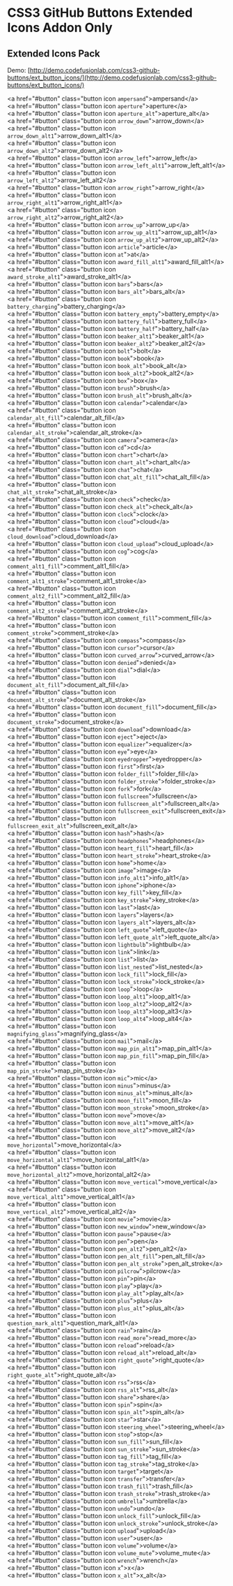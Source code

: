 # CSS3 GitHub Buttons Extended Icons Addon Only #

## Extended Icons Pack ##

Demo: [http://demo.codefusionlab.com/css3-github-buttons/ext_button_icons/](http://demo.codefusionlab.com/css3-github-buttons/ext_button_icons/)

&lt;a href="#button" class="button icon `ampersand`">ampersand&lt;/a>  
&lt;a href="#button" class="button icon `aperture`">aperture&lt;/a>  
&lt;a href="#button" class="button icon `aperture_alt`">aperture_alt&lt;/a>  
&lt;a href="#button" class="button icon `arrow_down`">arrow_down&lt;/a>  
&lt;a href="#button" class="button icon `arrow_down_alt1`">arrow_down_alt1&lt;/a>  
&lt;a href="#button" class="button icon `arrow_down_alt2`">arrow_down_alt2&lt;/a>  
&lt;a href="#button" class="button icon `arrow_left`">arrow_left&lt;/a>  
&lt;a href="#button" class="button icon `arrow_left_alt1`">arrow_left_alt1&lt;/a>  
&lt;a href="#button" class="button icon `arrow_left_alt2`">arrow_left_alt2&lt;/a>  
&lt;a href="#button" class="button icon `arrow_right`">arrow_right&lt;/a>  
&lt;a href="#button" class="button icon `arrow_right_alt1`">arrow_right_alt1&lt;/a>  
&lt;a href="#button" class="button icon `arrow_right_alt2`">arrow_right_alt2&lt;/a>  
&lt;a href="#button" class="button icon `arrow_up`">arrow_up&lt;/a>  
&lt;a href="#button" class="button icon `arrow_up_alt1`">arrow_up_alt1&lt;/a>  
&lt;a href="#button" class="button icon `arrow_up_alt2`">arrow_up_alt2&lt;/a>  
&lt;a href="#button" class="button icon `article`">article&lt;/a>  
&lt;a href="#button" class="button icon `at`">at&lt;/a>  
&lt;a href="#button" class="button icon `award_fill_alt1`">award_fill_alt1&lt;/a>  
&lt;a href="#button" class="button icon `award_stroke_alt1`">award_stroke_alt1&lt;/a>  
&lt;a href="#button" class="button icon `bars`">bars&lt;/a>  
&lt;a href="#button" class="button icon `bars_alt`">bars_alt&lt;/a>  
&lt;a href="#button" class="button icon `battery_charging`">battery_charging&lt;/a>  
&lt;a href="#button" class="button icon `battery_empty`">battery_empty&lt;/a>  
&lt;a href="#button" class="button icon `battery_full`">battery_full&lt;/a>  
&lt;a href="#button" class="button icon `battery_half`">battery_half&lt;/a>  
&lt;a href="#button" class="button icon `beaker_alt1`">beaker_alt1&lt;/a>  
&lt;a href="#button" class="button icon `beaker_alt2`">beaker_alt2&lt;/a>  
&lt;a href="#button" class="button icon `bolt`">bolt&lt;/a>  
&lt;a href="#button" class="button icon `book`">book&lt;/a>  
&lt;a href="#button" class="button icon `book_alt`">book_alt&lt;/a>  
&lt;a href="#button" class="button icon `book_alt2`">book_alt2&lt;/a>  
&lt;a href="#button" class="button icon `box`">box&lt;/a>  
&lt;a href="#button" class="button icon `brush`">brush&lt;/a>  
&lt;a href="#button" class="button icon `brush_alt`">brush_alt&lt;/a>  
&lt;a href="#button" class="button icon `calendar`">calendar&lt;/a>  
&lt;a href="#button" class="button icon `calendar_alt_fill`">calendar_alt_fill&lt;/a>  
&lt;a href="#button" class="button icon `calendar_alt_stroke`">calendar_alt_stroke&lt;/a>  
&lt;a href="#button" class="button icon `camera`">camera&lt;/a>  
&lt;a href="#button" class="button icon `cd`">cd&lt;/a>  
&lt;a href="#button" class="button icon `chart`">chart&lt;/a>  
&lt;a href="#button" class="button icon `chart_alt`">chart_alt&lt;/a>  
&lt;a href="#button" class="button icon `chat`">chat&lt;/a>  
&lt;a href="#button" class="button icon `chat_alt_fill`">chat_alt_fill&lt;/a>  
&lt;a href="#button" class="button icon `chat_alt_stroke`">chat_alt_stroke&lt;/a>  
&lt;a href="#button" class="button icon `check`">check&lt;/a>  
&lt;a href="#button" class="button icon `check_alt`">check_alt&lt;/a>  
&lt;a href="#button" class="button icon `clock`">clock&lt;/a>  
&lt;a href="#button" class="button icon `cloud`">cloud&lt;/a>  
&lt;a href="#button" class="button icon `cloud_download`">cloud_download&lt;/a>  
&lt;a href="#button" class="button icon `cloud_upload`">cloud_upload&lt;/a>  
&lt;a href="#button" class="button icon `cog`">cog&lt;/a>  
&lt;a href="#button" class="button icon `comment_alt1_fill`">comment_alt1_fill&lt;/a>  
&lt;a href="#button" class="button icon `comment_alt1_stroke`">comment_alt1_stroke&lt;/a>  
&lt;a href="#button" class="button icon `comment_alt2_fill`">comment_alt2_fill&lt;/a>  
&lt;a href="#button" class="button icon `comment_alt2_stroke`">comment_alt2_stroke&lt;/a>  
&lt;a href="#button" class="button icon `comment_fill`">comment_fill&lt;/a>  
&lt;a href="#button" class="button icon `comment_stroke`">comment_stroke&lt;/a>  
&lt;a href="#button" class="button icon `compass`">compass&lt;/a>  
&lt;a href="#button" class="button icon `cursor`">cursor&lt;/a>  
&lt;a href="#button" class="button icon `curved_arrow`">curved_arrow&lt;/a>  
&lt;a href="#button" class="button icon `denied`">denied&lt;/a>  
&lt;a href="#button" class="button icon `dial`">dial&lt;/a>  
&lt;a href="#button" class="button icon `document_alt_fill`">document_alt_fill&lt;/a>  
&lt;a href="#button" class="button icon `document_alt_stroke`">document_alt_stroke&lt;/a>  
&lt;a href="#button" class="button icon `document_fill`">document_fill&lt;/a>  
&lt;a href="#button" class="button icon `document_stroke`">document_stroke&lt;/a>  
&lt;a href="#button" class="button icon `download`">download&lt;/a>  
&lt;a href="#button" class="button icon `eject`">eject&lt;/a>  
&lt;a href="#button" class="button icon `equalizer`">equalizer&lt;/a>  
&lt;a href="#button" class="button icon `eye`">eye&lt;/a>  
&lt;a href="#button" class="button icon `eyedropper`">eyedropper&lt;/a>  
&lt;a href="#button" class="button icon `first`">first&lt;/a>  
&lt;a href="#button" class="button icon `folder_fill`">folder_fill&lt;/a>  
&lt;a href="#button" class="button icon `folder_stroke`">folder_stroke&lt;/a>  
&lt;a href="#button" class="button icon `fork`">fork&lt;/a>  
&lt;a href="#button" class="button icon `fullscreen`">fullscreen&lt;/a>  
&lt;a href="#button" class="button icon `fullscreen_alt`">fullscreen_alt&lt;/a>  
&lt;a href="#button" class="button icon `fullscreen_exit`">fullscreen_exit&lt;/a>  
&lt;a href="#button" class="button icon `fullscreen_exit_alt`">fullscreen_exit_alt&lt;/a>  
&lt;a href="#button" class="button icon `hash`">hash&lt;/a>  
&lt;a href="#button" class="button icon `headphones`">headphones&lt;/a>  
&lt;a href="#button" class="button icon `heart_fill`">heart_fill&lt;/a>  
&lt;a href="#button" class="button icon `heart_stroke`">heart_stroke&lt;/a>  
&lt;a href="#button" class="button icon `home`">home&lt;/a>  
&lt;a href="#button" class="button icon `image`">image&lt;/a>  
&lt;a href="#button" class="button icon `info_alt1`">info_alt1&lt;/a>  
&lt;a href="#button" class="button icon `iphone`">iphone&lt;/a>  
&lt;a href="#button" class="button icon `key_fill`">key_fill&lt;/a>  
&lt;a href="#button" class="button icon `key_stroke`">key_stroke&lt;/a>  
&lt;a href="#button" class="button icon `last`">last&lt;/a>  
&lt;a href="#button" class="button icon `layers`">layers&lt;/a>  
&lt;a href="#button" class="button icon `layers_alt`">layers_alt&lt;/a>  
&lt;a href="#button" class="button icon `left_quote`">left_quote&lt;/a>  
&lt;a href="#button" class="button icon `left_quote_alt`">left_quote_alt&lt;/a>  
&lt;a href="#button" class="button icon `lightbulb`">lightbulb&lt;/a>  
&lt;a href="#button" class="button icon `link`">link&lt;/a>  
&lt;a href="#button" class="button icon `list`">list&lt;/a>  
&lt;a href="#button" class="button icon `list_nested`">list_nested&lt;/a>  
&lt;a href="#button" class="button icon `lock_fill`">lock_fill&lt;/a>  
&lt;a href="#button" class="button icon `lock_stroke`">lock_stroke&lt;/a>  
&lt;a href="#button" class="button icon `loop`">loop&lt;/a>  
&lt;a href="#button" class="button icon `loop_alt1`">loop_alt1&lt;/a>  
&lt;a href="#button" class="button icon `loop_alt2`">loop_alt2&lt;/a>  
&lt;a href="#button" class="button icon `loop_alt3`">loop_alt3&lt;/a>  
&lt;a href="#button" class="button icon `loop_alt4`">loop_alt4&lt;/a>  
&lt;a href="#button" class="button icon `magnifying_glass`">magnifying_glass&lt;/a>  
&lt;a href="#button" class="button icon `mail`">mail&lt;/a>  
&lt;a href="#button" class="button icon `map_pin_alt1`">map_pin_alt1&lt;/a>  
&lt;a href="#button" class="button icon `map_pin_fill`">map_pin_fill&lt;/a>  
&lt;a href="#button" class="button icon `map_pin_stroke`">map_pin_stroke&lt;/a>  
&lt;a href="#button" class="button icon `mic`">mic&lt;/a>  
&lt;a href="#button" class="button icon `minus`">minus&lt;/a>  
&lt;a href="#button" class="button icon `minus_alt`">minus_alt&lt;/a>  
&lt;a href="#button" class="button icon `moon_fill`">moon_fill&lt;/a>  
&lt;a href="#button" class="button icon `moon_stroke`">moon_stroke&lt;/a>  
&lt;a href="#button" class="button icon `move`">move&lt;/a>  
&lt;a href="#button" class="button icon `move_alt1`">move_alt1&lt;/a>  
&lt;a href="#button" class="button icon `move_alt2`">move_alt2&lt;/a>  
&lt;a href="#button" class="button icon `move_horizontal`">move_horizontal&lt;/a>  
&lt;a href="#button" class="button icon `move_horizontal_alt1`">move_horizontal_alt1&lt;/a>  
&lt;a href="#button" class="button icon `move_horizontal_alt2`">move_horizontal_alt2&lt;/a>  
&lt;a href="#button" class="button icon `move_vertical`">move_vertical&lt;/a>  
&lt;a href="#button" class="button icon `move_vertical_alt1`">move_vertical_alt1&lt;/a>  
&lt;a href="#button" class="button icon `move_vertical_alt2`">move_vertical_alt2&lt;/a>  
&lt;a href="#button" class="button icon `movie`">movie&lt;/a>  
&lt;a href="#button" class="button icon `new_window`">new_window&lt;/a>  
&lt;a href="#button" class="button icon `pause`">pause&lt;/a>  
&lt;a href="#button" class="button icon `pen`">pen&lt;/a>  
&lt;a href="#button" class="button icon `pen_alt2`">pen_alt2&lt;/a>  
&lt;a href="#button" class="button icon `pen_alt_fill`">pen_alt_fill&lt;/a>  
&lt;a href="#button" class="button icon `pen_alt_stroke`">pen_alt_stroke&lt;/a>  
&lt;a href="#button" class="button icon `pilcrow`">pilcrow&lt;/a>  
&lt;a href="#button" class="button icon `pin`">pin&lt;/a>  
&lt;a href="#button" class="button icon `play`">play&lt;/a>  
&lt;a href="#button" class="button icon `play_alt`">play_alt&lt;/a>  
&lt;a href="#button" class="button icon `plus`">plus&lt;/a>  
&lt;a href="#button" class="button icon `plus_alt`">plus_alt&lt;/a>  
&lt;a href="#button" class="button icon `question_mark_alt1`">question_mark_alt1&lt;/a>  
&lt;a href="#button" class="button icon `rain`">rain&lt;/a>  
&lt;a href="#button" class="button icon `read_more`">read_more&lt;/a>  
&lt;a href="#button" class="button icon `reload`">reload&lt;/a>  
&lt;a href="#button" class="button icon `reload_alt`">reload_alt&lt;/a>  
&lt;a href="#button" class="button icon `right_quote`">right_quote&lt;/a>  
&lt;a href="#button" class="button icon `right_quote_alt`">right_quote_alt&lt;/a>  
&lt;a href="#button" class="button icon `rss`">rss&lt;/a>  
&lt;a href="#button" class="button icon `rss_alt`">rss_alt&lt;/a>  
&lt;a href="#button" class="button icon `share`">share&lt;/a>  
&lt;a href="#button" class="button icon `spin`">spin&lt;/a>  
&lt;a href="#button" class="button icon `spin_alt`">spin_alt&lt;/a>  
&lt;a href="#button" class="button icon `star`">star&lt;/a>  
&lt;a href="#button" class="button icon `steering_wheel`">steering_wheel&lt;/a>  
&lt;a href="#button" class="button icon `stop`">stop&lt;/a>  
&lt;a href="#button" class="button icon `sun_fill`">sun_fill&lt;/a>  
&lt;a href="#button" class="button icon `sun_stroke`">sun_stroke&lt;/a>  
&lt;a href="#button" class="button icon `tag_fill`">tag_fill&lt;/a>  
&lt;a href="#button" class="button icon `tag_stroke`">tag_stroke&lt;/a>  
&lt;a href="#button" class="button icon `target`">target&lt;/a>  
&lt;a href="#button" class="button icon `transfer`">transfer&lt;/a>  
&lt;a href="#button" class="button icon `trash_fill`">trash_fill&lt;/a>  
&lt;a href="#button" class="button icon `trash_stroke`">trash_stroke&lt;/a>  
&lt;a href="#button" class="button icon `umbrella`">umbrella&lt;/a>  
&lt;a href="#button" class="button icon `undo`">undo&lt;/a>  
&lt;a href="#button" class="button icon `unlock_fill`">unlock_fill&lt;/a>  
&lt;a href="#button" class="button icon `unlock_stroke`">unlock_stroke&lt;/a>  
&lt;a href="#button" class="button icon `upload`">upload&lt;/a>  
&lt;a href="#button" class="button icon `user`">user&lt;/a>  
&lt;a href="#button" class="button icon `volume`">volume&lt;/a>  
&lt;a href="#button" class="button icon `volume_mute`">volume_mute&lt;/a>  
&lt;a href="#button" class="button icon `wrench`">wrench&lt;/a>  
&lt;a href="#button" class="button icon `x`">x&lt;/a>  
&lt;a href="#button" class="button icon `x_alt`">x_alt&lt;/a>